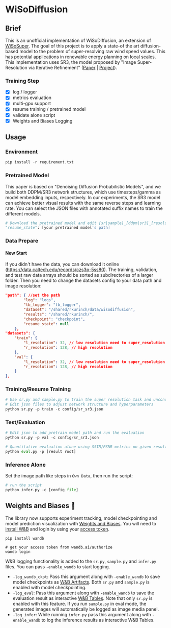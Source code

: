 # WiSoDiffusion

## Brief

This is an unofficial implementation of WiSoDiffusion, an extension of [WiSoSuper](https://arxiv.org/abs/2109.08770.pdf). The goal of this project is to apply a state-of the art diffusion-based model to the problem of super-resolving raw wind speed values. This has potential applications in renewable energy planning on local scales. This implementation uses SR3, the model proposed by "Image Super-Resolution via Iterative Refinement" ([Paper](https://arxiv.org/pdf/2104.07636.pdf ) |  [Project](https://iterative-refinement.github.io/ )).

### Training Step

- [x] log / logger
- [x] metrics evaluation
- [x] multi-gpu support
- [x] resume training / pretrained model
- [x] validate alone script
- [x] Weights and Biases Logging

## Usage
### Environment
```python
pip install -r requirement.txt
```

### Pretrained Model

This paper is based on "Denoising Diffusion Probabilistic Models", and we build both DDPM/SR3 network structures, which use timesteps/gamma as model embedding inputs, respectively. In our experiments, the SR3 model can achieve better visual results with the same reverse steps and learning rate. You can select the JSON files with annotated suffix names to train the different models.

```python
# Download the pretrained model and edit [sr|sample]_[ddpm|sr3]_[resolution option].json about "resume_state":
"resume_state": [your pretrained model's path]
```

### Data Prepare

#### New Start

If you didn't have the data, you can download it online (https://data.caltech.edu/records/czs3p-5ss80). The training, validation, and test raw data arrays should be sorted as subdirectories of a larger folder. Then you need to change the datasets config to your data path and image resolution: 

```json
"path": { //set the path
        "log": "logs",
        "tb_logger": "tb_logger",
        "dataset": "/shared/rkurinch/data/wisodiffusion",
        "results": "/shared/rkurinch/",
        "checkpoint": "checkpoint",
        "resume_state": null
    },
"datasets": {
    "train": {
        "l_resolution": 32, // low resolution need to super_resolution
        "r_resolution": 128, // high resolution
    },
    "val": {
        "l_resolution": 32, // low resolution need to super_resolution
        "r_resolution": 128, // high resolution
    }
},
```

### Training/Resume Training

```python
# Use sr.py and sample.py to train the super resolution task and unconditional generation task, respectively.
# Edit json files to adjust network structure and hyperparameters
python sr.py -p train -c config/sr_sr3.json
```

### Test/Evaluation

```python
# Edit json to add pretrain model path and run the evaluation 
python sr.py -p val -c config/sr_sr3.json

# Quantitative evaluation alone using SSIM/PSNR metrics on given result root
python eval.py -p [result root]
```

### Inference Alone

Set the  image path like steps in `Own Data`, then run the script:

```python
# run the script
python infer.py -c [config file]
```

## Weights and Biases 🎉

The library now supports experiment tracking, model checkpointing and model prediction visualization with [Weights and Biases](https://wandb.ai/site). You will need to [install W&B](https://pypi.org/project/wandb/) and login by using your [access token](https://wandb.ai/authorize). 

```
pip install wandb

# get your access token from wandb.ai/authorize
wandb login
```

W&B logging functionality is added to the `sr.py`, `sample.py` and `infer.py` files. You can pass `-enable_wandb` to start logging.

- `-log_wandb_ckpt`: Pass this argument along with `-enable_wandb` to save model checkpoints as [W&B Artifacts](https://docs.wandb.ai/guides/artifacts). Both `sr.py` and `sample.py` is enabled with model checkpointing. 
- `-log_eval`: Pass this argument along with `-enable_wandb` to save the evaluation result as interactive [W&B Tables](https://docs.wandb.ai/guides/data-vis). Note that only `sr.py` is enabled with this feature. If you run `sample.py` in eval mode, the generated images will automatically be logged as image media panel. 
- `-log_infer`: While running `infer.py` pass this argument along with `-enable_wandb` to log the inference results as interactive W&B Tables.
